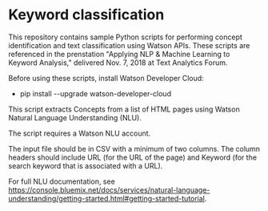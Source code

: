 # Keyword classification

This repository contains sample Python scripts for performing concept identification and text classification using Watson APIs.  These scripts are referenced in the prenstation "Applying NLP & Machine Learning to Keyword Analysis," delivered Nov. 7, 2018 at Text Analytics Forum.

Before using these scripts, install Watson Developer Cloud:
- pip install --upgrade watson-developer-cloud 

This script extracts Concepts from a list of HTML pages using Watson Natural Language Understanding (NLU).

The script requires a Watson NLU account.

The input file should be in CSV with a minimum of two columns.  The column headers should include URL (for the URL of the page) and Keyword (for the search keyword that is associated with a URL).

For full NLU documentation, see https://console.bluemix.net/docs/services/natural-language-understanding/getting-started.html#getting-started-tutorial.
